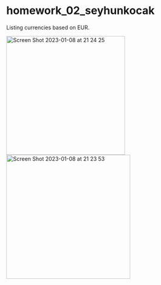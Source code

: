 # homework_02_seyhunkocak

Listing currencies based on EUR.


<img width="312" alt="Screen Shot 2023-01-08 at 21 24 25" src="https://user-images.githubusercontent.com/83529848/211212576-1755355f-8f00-4dca-845b-af4b185aac49.png">

<img width="326" alt="Screen Shot 2023-01-08 at 21 23 53" src="https://user-images.githubusercontent.com/83529848/211212594-d52875d2-0b92-463b-a368-a8c5f31f674c.png">
